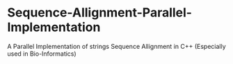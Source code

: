 # Sequence-Allignment-Parallel-Implementation
A Parallel Implementation of strings Sequence Allignment in C++ (Especially used in Bio-Informatics)
